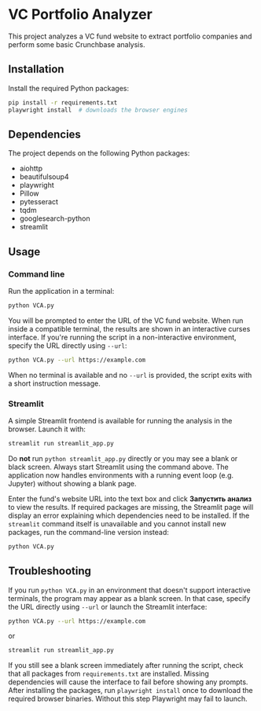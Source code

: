 # VC Portfolio Analyzer

This project analyzes a VC fund website to extract portfolio companies and perform some basic Crunchbase analysis.

## Installation

Install the required Python packages:

```bash
pip install -r requirements.txt
playwright install  # downloads the browser engines
```

## Dependencies

The project depends on the following Python packages:

- aiohttp
- beautifulsoup4
- playwright
- Pillow
- pytesseract
- tqdm
- googlesearch-python
- streamlit

## Usage

### Command line

Run the application in a terminal:

```bash
python VCA.py
```

You will be prompted to enter the URL of the VC fund website. When run inside a compatible terminal, the results are shown in an interactive curses interface. If you're running the script in a non-interactive environment, specify the URL directly using `--url`:

```bash
python VCA.py --url https://example.com
```

When no terminal is available and no `--url` is provided, the script exits with a short instruction message.

### Streamlit

A simple Streamlit frontend is available for running the analysis in the browser. Launch it with:

```bash
streamlit run streamlit_app.py
```
Do **not** run `python streamlit_app.py` directly or you may see a blank or black
screen. Always start Streamlit using the command above. The application now
handles environments with a running event loop (e.g. Jupyter) without showing a
blank page.

Enter the fund's website URL into the text box and click **Запустить анализ** to
view the results. If required packages are missing, the Streamlit page will
display an error explaining which dependencies need to be installed.
If the `streamlit` command itself is unavailable and you cannot install new packages,
run the command-line version instead:

```bash
python VCA.py
```
## Troubleshooting

If you run `python VCA.py` in an environment that doesn't support interactive
terminals, the program may appear as a blank screen. In that case, specify the
URL directly using `--url` or launch the Streamlit interface:

```bash
python VCA.py --url https://example.com
```

or

```bash
streamlit run streamlit_app.py
```

If you still see a blank screen immediately after running the script, check that
all packages from `requirements.txt` are installed. Missing dependencies will
cause the interface to fail before showing any prompts.
After installing the packages, run `playwright install` once to download the
required browser binaries. Without this step Playwright may fail to launch.

